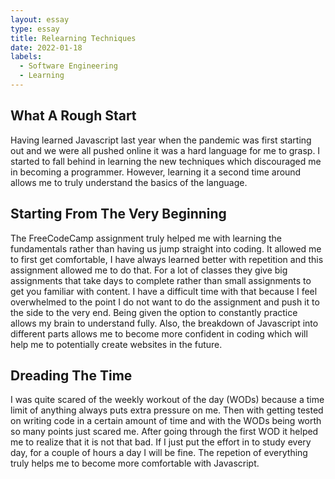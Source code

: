 ```yaml
---
layout: essay
type: essay
title: Relearning Techniques
date: 2022-01-18
labels:
  - Software Engineering
  - Learning
---
```


## What A Rough Start

Having learned Javascript last year when the pandemic was first starting out and we were all pushed online it was a hard language for me to grasp. I started to fall behind in learning the new techniques which discouraged me in becoming a programmer. However, learning it a second time around allows me to truly understand the basics of the language.

## Starting From The Very Beginning

The FreeCodeCamp assignment truly helped me with learning the fundamentals rather than having us jump straight into coding. It allowed me to first get comfortable, I have always learned better with repetition and this assignment allowed me to do that. For a lot of classes they give big assignments that take days to complete rather than small assignments to get you familiar with content. I have a difficult time with that because I feel overwhelmed to the point I do not want to do the assignment and push it to the side to the very end. Being given the option to constantly practice allows my brain to understand fully. Also, the breakdown of Javascript into different parts allows me to become more confident in coding which will help me to potentially create websites in the future.

## Dreading The Time

I was quite scared of the weekly workout of the day (WODs) because a time limit of anything always puts extra pressure on me. Then with getting tested on writing code in a certain amount of time and with the WODs being worth so many points just scared me. After going through the first WOD it helped me to realize that it is not that bad. If I just put the effort in to study every day, for a couple of hours a day I will be fine. The repetion of everything truly helps me to become more comfortable with Javascript. 
